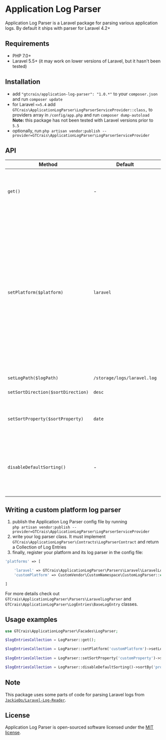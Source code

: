 # Application Log Parser

Application Log Parser is a Laravel package for parsing various application logs. By default it ships with parser for Laravel 4.2+

## Requirements

- PHP 7.0+
- Laravel 5.5+ (it may work on lower versions of Laravel, but it hasn't been tested)

## Installation

- add `"gtcrais/application-log-parser": "1.0.*"` to your `composer.json` and run `composer update`
- for Laravel `<=5.4` add `GTCrais\ApplicationLogParser\LogParserServiceProvider::class,` to providers array in `/config/app.php` and run `composer dump-autoload`  
**Note:** this package has not been tested with Laravel versions prior to `5.5`
- optionally, run `php artisan vendor:publish --provider=GTCrais\ApplicationLogParser\LogParserServiceProvider`

## API

| Method | Default | Description |
| --- | --- | --- |
| `get()` | - | Gets a collection of application logs after parsing the log file. |
| `setPlatform($platform)` | `laravel` | Sets the platform whose logs you're parsing. At the moment only Laravel platform is supported, but more platforms are in the works. You can also write and register your own platform and its log parser in the config file, described below. |
| `setLogPath($logPath)` | `/storage/logs/laravel.log` | Sets path to the log file. |
| `setSortDirection($sortDirection)` | `desc` | Accepts `desc` or `asc`. |
| `setSortProperty($sortProperty)` | `date` | Sets the property by which the application logs should be sorted. |
| `disableDefaultSorting()` | - | Disables the built-in sorting, in case you wish to manually sort the returned collection. |

## Writing a custom platform log parser

1. publish the Application Log Parser config file by running  
`php artisan vendor:publish --provider=GTCrais\ApplicationLogParser\LogParserServiceProvider`
2. write your log parser class. It must implement `GTCrais\ApplicationLogParser\Contracts\LogParserContract` and return a Collection of Log Entries
3. finally, register your platform and its log parser in the config file:  
```php
'platforms' => [

    'laravel' => GTCrais\ApplicationLogParser\Parsers\Laravel\LaravelLogParser::class,
    'customPlatform' => CustomVendor\CustomNamespace\CustomLogParser::class,

]
```

For more details check out `GTCrais\ApplicationLogParser\Parsers\LaravelLogParser` and `GTCrais\ApplicationLogParser\LogEntries\BaseLogEntry` classes.

## Usage examples

```php
use GTCrais\ApplicationLogParser\Facades\LogParser;

$logEntriesCollection = LogParser::get(); 

$logEntriesCollection = LogParser::setPlatform('customPlatform')->setLogPath('path/to/log/file/logfile.log')->get();
 
$logEntriesCollection = LogParser::setSortProperty('customProperty')->setSortDirection('asc')->get();

$logEntriesCollection = LogParser::disableDefaultSorting()->sortBy('propertyOrCallback')->get();
```

## Note

This package uses some parts of code for parsing Laravel logs from [`JackieDo/Laravel-Log-Reader`](https://github.com/JackieDo/Laravel-Log-Reader).

## License

Application Log Parser is open-sourced software licensed under the [MIT license](http://opensource.org/licenses/MIT).

